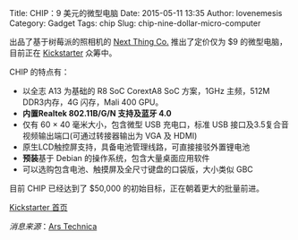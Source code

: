 Title: CHIP：9 美元的微型电脑
Date: 2015-05-11 13:35
Author: lovenemesis
Category: Gadget
Tags: chip
Slug: chip-nine-dollar-micro-computer

出品了基于树莓派的照相机的 [Next Thing
Co.](https://www.kickstarter.com/projects/1598272670/chip-the-worlds-first-9-computer/creator\_bio)
推出了定价仅为 $9 的微型电脑，目前正在
[Kickstarter](https://www.kickstarter.com/projects/1598272670/chip-the-worlds-first-9-computer)
众筹中。

CHIP 的特点有：

* 以全志 A13 为基础的 R8 SoC CorextA8 SoC 方案，1GHz 主频，512M
DDR3内存，4G 闪存，Mali 400 GPU。  
* **内置Realtek 802.11B/G/N 支持及蓝牙 4.0**  
* 仅有 60 × 40 毫米大小，包含微型 USB 充电口，标准 USB
接口及3.5复合音视频输出端口(可通过转接器输出为 VGA 及 HDMI)  
* 原生LCD触控屏支持，具备电池管理线路，可直接接驳外置锂电池  
* **预装**基于 Debian 的操作系统，包含大量桌面应用软件  
* 可以选购包含电池、触摸屏及全尺寸键盘的口袋版，大小类似 GBC

目前 CHIP 已经达到了 $50,000 的初始目标，正在朝着更大的批量前进。

[Kickstarter
首页](https://www.kickstarter.com/projects/1598272670/chip-the-worlds-first-9-computer)

*消息来源*：[Ars
Technica](http://arstechnica.com/business/2015/05/move-over-raspberry-pi-this-startup-is-building-a-9-computer/)
